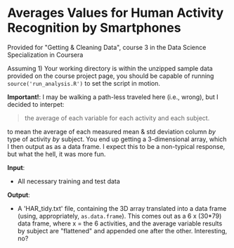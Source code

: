 # Averages Values for Human Activity Recognition by Smartphones

Provided for "Getting & Cleaning Data", course 3 in the Data Science
Specialization in Coursera

Assuming 1) Your working directory is within the unzipped sample data provided on the course project page, you should be capable of running
`source('run_analysis.R')` to set the script in motion.

__Important!__:
I may be walking a path-less traveled here (i.e., wrong), but I decided to interpet:

> the average of each variable for each activity and each subject.

to mean the average of each measured mean & std deviation column
*by* type of activity *by* subject. You end up getting a 3-dimensional
array, which I then output as as a data frame. I expect this to be a
non-typical response, but what the hell, it was more fun.

__Input__:
* All necessary training and test data

__Output__:
* A 'HAR_tidy.txt' file, containing the 3D array translated into a
data frame (using, appropriately, `as.data.frame`). This comes out as
a 6 x (30*79) data frame, where x = the 6 activities, and the average
variable results by subject are "flattened" and appended one after
the other. Interesting, no?
